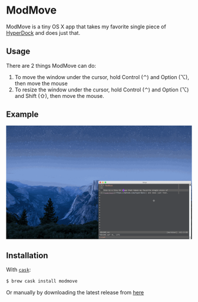 # ModMove

ModMove is a tiny OS X app that takes my favorite single piece of
[HyperDock](https://bahoom.com/hyperdock/) and does just that.

## Usage

There are 2 things ModMove can do:

1. To move the window under the cursor, hold Control (⌃) and Option (⌥),
   then move the mouse
2. To resize the window under the cursor, hold Control (⌃) and Option
   (⌥) and Shift (⇧), then move the mouse.

## Example

![](https://raw.githubusercontent.com/keith/ModMove/main/modmove.gif)

## Installation

With [`cask`](https://github.com/caskroom/homebrew-cask):

```sh
$ brew cask install modmove
```

Or manually by downloading the latest release from
[here](https://github.com/keith/ModMove/releases)

